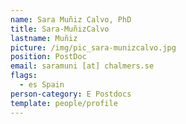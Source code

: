 ```yaml
---
name: Sara Muñiz Calvo, PhD
title: Sara-MuñizCalvo
lastname: Muñiz
picture: /img/pic_sara-munizcalvo.jpg
position: PostDoc
email: saramuni [at] chalmers.se
flags:
  - es Spain
person-category: E Postdocs
template: people/profile
---
```

